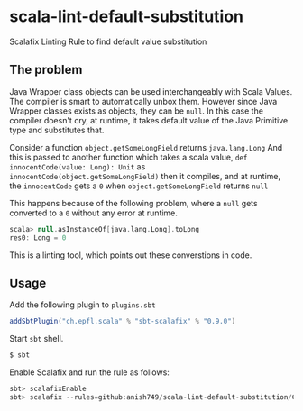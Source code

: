 # scala-lint-default-substitution
Scalafix Linting Rule to find default value substitution

## The problem
Java Wrapper class objects can be used interchangeably with Scala Values. The compiler is smart to automatically unbox them.
However since Java Wrapper classes exists as objects, they can be `null`. In this case the compiler doesn't cry, at runtime,
it takes default value of the Java Primitive type and substitutes that.

Consider a function `object.getSomeLongField` returns `java.lang.Long`
And this is passed to another function which takes a scala value,
`def innocentCode(value: Long): Unit` as `innocentCode(object.getSomeLongField)`
then it compiles, and at runtime, the `innocentCode` gets a `0` when `object.getSomeLongField` returns `null`

This happens because of the following problem, where a `null` gets converted to a `0` without any error at runtime.
```scala
scala> null.asInstanceOf[java.lang.Long].toLong
res0: Long = 0
```

This is a linting tool, which points out these converstions in code.

## Usage
Add the following plugin to `plugins.sbt`
```scala
addSbtPlugin("ch.epfl.scala" % "sbt-scalafix" % "0.9.0")
```

Start `sbt` shell.
```sh
$ sbt
```

Enable Scalafix and run the rule as follows:

```sbt
sbt> scalafixEnable
sbt> scalafix --rules=github:anish749/scala-lint-default-substitution/CheckJavaDefaultValueSubstitution
```
